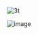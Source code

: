 ![3t](https://user-images.githubusercontent.com/55356699/203160063-f810a8bf-f913-4728-8f9f-58abbe6dda7c.JPG)

![image](https://user-images.githubusercontent.com/55356699/203156756-dca78ff0-e8e5-49c8-8350-b7ead7ad53fb.png)

